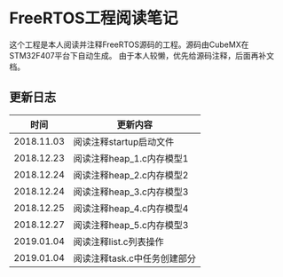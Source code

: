# FreeRTOS工程阅读笔记

这个工程是本人阅读并注释FreeRTOS源码的工程。源码由CubeMX在STM32F407平台下自动生成。
由于本人较懒，优先给源码注释，后面再补文档。



## 更新日志



| 时间           |       更新内容    |
|---            |---                |
| 2018.11.03    |      阅读注释startup启动文件      |
| 2018.12.23    |       阅读注释heap_1.c内存模型1   |
| 2018.12.24    |       阅读注释heap_2.c内存模型2   |
| 2018.12.24    |       阅读注释heap_3.c内存模型3   |
| 2018.12.25    |       阅读注释heap_4.c内存模型4   |
| 2018.12.27    |       阅读注释heap_5.c内存模型3   |
| 2019.01.04    |       阅读注释list.c列表操作   |
| 2019.01.04    |       阅读注释task.c中任务创建部分   |